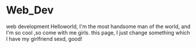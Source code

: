 # Web_Dev
web development
Helloworld, I'm the most handsome man of the world, and I'm so cool ,so come with me girls.
this page, I just change something which I have my girlfriend sexd, good!
